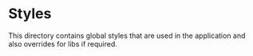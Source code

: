 # Styles

This directory contains global styles that are used in the application and also overrides for libs if required.
